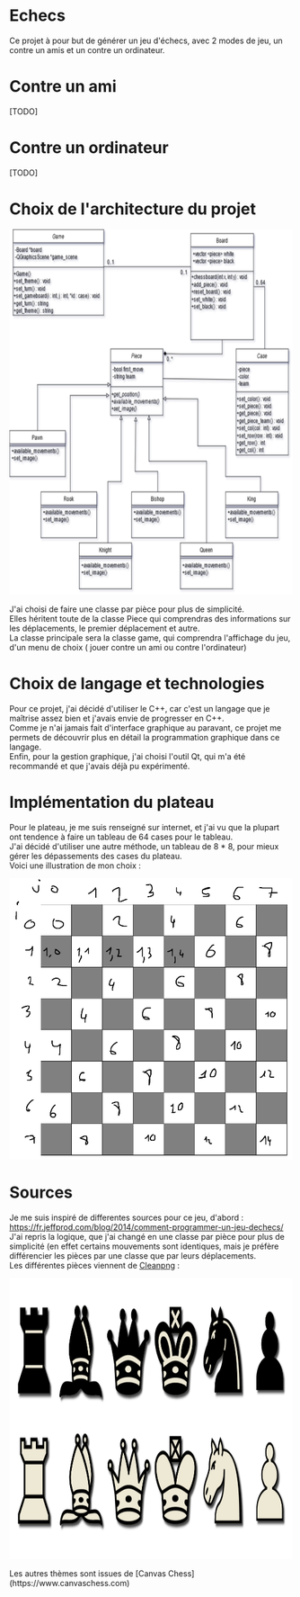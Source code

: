 # Echecs

Ce projet à pour but de générer un jeu d'échecs, avec 2 modes de jeu, un contre un amis et un contre un ordinateur.

# Contre un ami

[TODO]

# Contre un ordinateur

[TODO]

# Choix de l'architecture du projet 

<p align="center">
<img src="images/diagramme.png" height="650" />
</p>

J'ai choisi de faire une classe par pièce pour plus de simplicité.  
Elles héritent toute de la classe Piece qui comprendras des informations sur les déplacements, le premier déplacement et autre.  
La classe principale sera la classe game, qui comprendra l'affichage du jeu, d'un menu de choix ( jouer contre un ami ou contre l'ordinateur)  

# Choix de langage et technologies

Pour ce projet, j'ai décidé d'utiliser le C++, car c'est un langage que je maîtrise assez bien et j'avais envie de progresser en C++.  
Comme je n'ai jamais fait d'interface graphique au paravant, ce projet me permets de découvrir plus en détail la programmation graphique dans ce langage.  
Enfin, pour la gestion graphique, j'ai choisi l'outil Qt, qui m'a été recommandé et que j'avais déjà pu expérimenté.  

# Implémentation du plateau

Pour le plateau, je me suis renseigné sur internet, et j'ai vu que la plupart ont tendence à faire un tableau de 64 cases pour le tableau.  
J'ai décidé d'utiliser une autre méthode, un tableau de 8 * 8, pour mieux gérer les dépassements des cases du plateau.  
Voici une illustration de mon choix :  
<p align="center">
<img src="images/board.png" height="500" />
</p>

# Sources

Je me suis inspiré de differentes sources pour ce jeu, d'abord : https://fr.jeffprod.com/blog/2014/comment-programmer-un-jeu-dechecs/  
J'ai repris la logique, que j'ai changé en une classe par pièce pour plus de simplicité (en effet certains mouvements sont identiques, mais je préfère différencier les pièces par une classe que par leurs déplacements.  
Les différentes pièces viennent de [Cleanpng](https://www.cleanpng.com/png-chess-piece-knight-rook-clip-art-chess-pieces-585652/download-png.html) : 
<p align="center">
<img src="images/chesspiece.png" height="500" />
</p>
Les autres thèmes sont issues de [Canvas Chess](https://www.canvaschess.com)  

